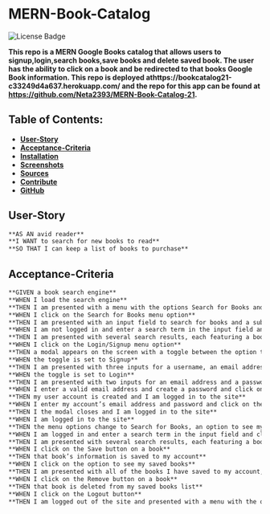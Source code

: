 # MERN-Book-Catalog
![License Badge](https://img.shields.io/badge/license-MIT-green)


**This repo is a MERN Google Books catalog that allows users to signup,login,search books,save books and delete saved book. The user has the ability to click on a book and be redirected to that books Google Book information. This repo is deployed athttps://bookcatalog21-c33249d4a637.herokuapp.com/ and the repo for this app can be found at https://github.com/Neta2393/MERN-Book-Catalog-21.**

## Table of Contents:
* <span style="color:green; font-weight:bold;">[User-Story](#user-story)</span>
* <span style="color:green; font-weight:bold;">[Acceptance-Criteria](#acceptance-criteria)</span>
* <span style="color:green; font-weight:bold;">[Installation](#installation)</span>
* <span style="color:green; font-weight:bold;">[Screenshots](#screenshots)</span>
* <span style="color:green; font-weight:bold;">[Sources](#sources)</span>
* <span style="color:green; font-weight:bold;">[Contribute](#contribute)</span>
* <span style="color:green; font-weight:bold;">[GitHub](#github)</span>

## User-Story

```md
**AS AN avid reader**
**I WANT to search for new books to read**
**SO THAT I can keep a list of books to purchase**
```

## Acceptance-Criteria

```md
**GIVEN a book search engine**
**WHEN I load the search engine**
**THEN I am presented with a menu with the options Search for Books and Login/Signup and an input field to search for books and a submit button**
**WHEN I click on the Search for Books menu option**
**THEN I am presented with an input field to search for books and a submit button**
**WHEN I am not logged in and enter a search term in the input field and click the submit button**
**THEN I am presented with several search results, each featuring a book’s title, author, description, image, and a link to that book on the Google Books site**
**WHEN I click on the Login/Signup menu option**
**THEN a modal appears on the screen with a toggle between the option to log in or sign up**
**WHEN the toggle is set to Signup**
**THEN I am presented with three inputs for a username, an email address, and a password, and a signup button**
**WHEN the toggle is set to Login**
**THEN I am presented with two inputs for an email address and a password and login button**
**WHEN I enter a valid email address and create a password and click on the signup button**
**THEN my user account is created and I am logged in to the site**
**WHEN I enter my account’s email address and password and click on the login button**
**THEN I the modal closes and I am logged in to the site**
**WHEN I am logged in to the site**
**THEN the menu options change to Search for Books, an option to see my saved books, and Logout**
**WHEN I am logged in and enter a search term in the input field and click the submit button**
**THEN I am presented with several search results, each featuring a book’s title, author, description, image, and a link to that book on the Google Books site and a button to save a book to my account**
**WHEN I click on the Save button on a book**
**THEN that book’s information is saved to my account**
**WHEN I click on the option to see my saved books**
**THEN I am presented with all of the books I have saved to my account, each featuring the book’s title, author, description, image, and a link to that book on the Google Books site and a button to remove a book from my account**
**WHEN I click on the Remove button on a book**
**THEN that book is deleted from my saved books list**
**WHEN I click on the Logout button**
**THEN I am logged out of the site and presented with a menu with the options Search for Books and Login/Signup and an input field to search for books and a submit button**  
```
